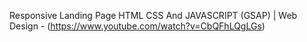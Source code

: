 Responsive Landing Page HTML CSS And JAVASCRIPT (GSAP) | Web Design - (https://www.youtube.com/watch?v=CbQFhLQgLGs)